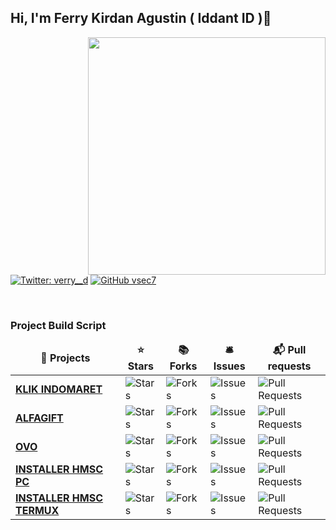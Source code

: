 <h2> Hi, I'm Ferry Kirdan Agustin ( Iddant ID )👋</h2>
<img align='right' src="https://github-readme-stats.vercel.app/api?username=ipkzone&show_icons=true&theme=radical" width="380">
<br>
</em></p></p>

[![Twitter: verry__d](https://img.shields.io/twitter/follow/ipkzone?style=flat-square)](https://twitter.com/ipkzone)
[![GitHub vsec7](https://img.shields.io/github/followers/ipkzone?label=follow%20github&style=flat-square)](https://github.com/ipkzone)

<br>
<h3>Project Build Script</h3>
<table>
  <thead align="center">
    <tr border: none;>
      <td><b>🎁 Projects</b></td>
      <td><b>⭐ Stars</b></td>
      <td><b>📚 Forks</b></td>
      <td><b>🛎 Issues</b></td>
      <td><b>📬 Pull requests</b></td>
    </tr>
  </thead>
  <tbody>
<tr>
      <td><a href="https://github.com/ipkzone/klikindomaret"><b>KLIK INDOMARET</a></td>
      <td><img alt="Stars" src="https://img.shields.io/github/stars/ipkzone/klikindomaret?style=flat-square&labelColor=343b41"/></td>
      <td><img alt="Forks" src="https://img.shields.io/github/forks/ipkzone/klikindomaret?style=flat-square&labelColor=343b41"/></td>
      <td><img alt="Issues" src="https://img.shields.io/github/issues/ipkzone/klikindomaret?style=flat-square&labelColor=343b41"/></td>
      <td><img alt="Pull Requests" src="https://img.shields.io/github/issues-pr/ipkzone/klikindomaret?style=flat-square&labelColor=343b41"/></td>
</tr>
<tr>
      <td><a href="https://github.com/ipkzone/alfagift"><b>ALFAGIFT</a></td>
      <td><img alt="Stars" src="https://img.shields.io/github/stars/ipkzone/alfagift?style=flat-square&labelColor=343b41"/></td>
      <td><img alt="Forks" src="https://img.shields.io/github/forks/ipkzone/alfagift?style=flat-square&labelColor=343b41"/></td>
      <td><img alt="Issues" src="https://img.shields.io/github/issues/ipkzone/alfagift?style=flat-square&labelColor=343b41"/></td>
      <td><img alt="Pull Requests" src="https://img.shields.io/github/issues-pr/ipkzone/alfagift?style=flat-square&labelColor=343b41"/></td>
</tr>
<tr>
      <td><a href="https://github.com/ipkzone/alfagift"><b>OVO</a></td>
      <td><img alt="Stars" src="https://img.shields.io/github/stars/ipkzone/OVO?style=flat-square&labelColor=343b41"/></td>
      <td><img alt="Forks" src="https://img.shields.io/github/forks/ipkzone/OVO?style=flat-square&labelColor=343b41"/></td>
      <td><img alt="Issues" src="https://img.shields.io/github/issues/ipkzone/OVO?style=flat-square&labelColor=343b41"/></td>
      <td><img alt="Pull Requests" src="https://img.shields.io/github/issues-pr/ipkzone/OVO?style=flat-square&labelColor=343b41"/></td>
</tr>
     <tr>
      <td><a href="https://github.com/ipkzone/installerhmsc"><b>INSTALLER HMSC PC</b></a></td>
      <td><img alt="Stars" src="https://img.shields.io/github/stars/ipkzone/installerhmsc?style=flat-square&labelColor=343b41"/></td>
      <td><img alt="Forks" src="https://img.shields.io/github/forks/ipkzone/installerhmsc?style=flat-square&labelColor=343b41"/></td>
      <td><img alt="Issues" src="https://img.shields.io/github/issues/ipkzone/installerhmsc?style=flat-square&labelColor=343b41"/></td>
      <td><img alt="Pull Requests" src="https://img.shields.io/github/issues-pr/ipkzone/installerhmsc?style=flat-square&labelColor=343b41"/></td>
</tr>
<tr>
      <td><a href="https://github.com/ipkzone/installerhmsc"><b>INSTALLER HMSC TERMUX</b></a></td>
      <td><img alt="Stars" src="https://img.shields.io/github/stars/ipkzone/termux-php-hmsc?style=flat-square&labelColor=343b41"/></td>
      <td><img alt="Forks" src="https://img.shields.io/github/forks/ipkzone/termux-php-hmsc?style=flat-square&labelColor=343b41"/></td>
      <td><img alt="Issues" src="https://img.shields.io/github/issues/ipkzone/termux-php-hmsc?style=flat-square&labelColor=343b41"/></td>
      <td><img alt="Pull Requests" src="https://img.shields.io/github/issues-pr/ipkzone/termux-php-hmsc?style=flat-square&labelColor=343b41"/></td>
</tr>
  </tbody>
</table>
